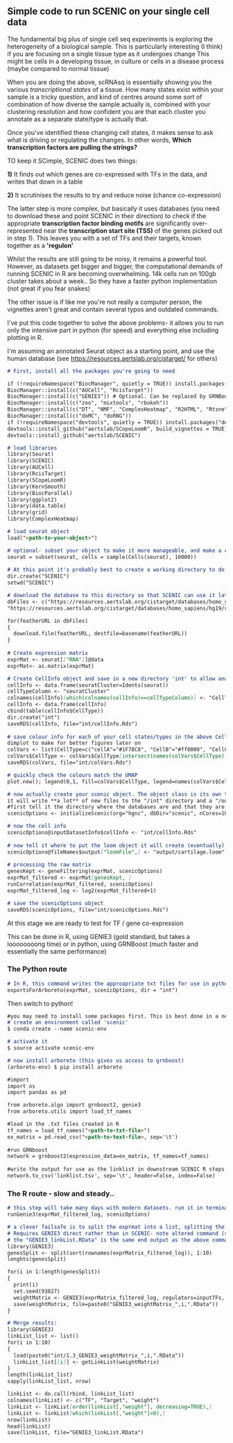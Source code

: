 ## Simple code to run SCENIC on your single cell data

The fundamental big plus of single cell seq experiments is exploring the heterogeneity of a biological sample. 
This is particularly interesting (I think) if you are focusing on a single tissue type as it undergoes change
This might be cells in a developing tissue, in culture or cells in a disease process (maybe compared to normal tissue)

When you are doing the above, scRNAsq is essentially showing you the various _transcriptional states_ of a tissue. 
How many states exist within your sample is a tricky question, and kind of centres around some sort of combination
of how diverse the sample actually is, combined with your clustering resolution and how confident you are that each
cluster you annotate as a separate state/type is actually that. 

Once you've identified these changing cell states, it makes sense to ask what is driving or regulating the changes.
In other words, **Which transcription factors are pulling the strings?**

TO keep it SCimple, SCENIC does two things:

**1)** It finds out which genes are co-expressed with TFs in the data, and writes that down in a table

**2)** It scrutinises the results to try and reduce noise (chance co-expression)

The latter step is more complex, but basically it uses databases (you need to download these and point SCENIC in their direction)
to check if the appropriate **transcription factor binding motifs** are significantly over-represented near the **transcription start site (TSS)**
of the genes picked out in step 1). This leaves you with a set of TFs and their targets, known together as a **'regulon'**

Whilst the results are still going to be noisy, it remains a powerful tool. However, as datasets get bigger and bigger, the computational demands of running
SCENIC in R are becoming overwhelming. 14k cells run on 100gb cluster takes about a week.. So they have a faster python implementation (not great if you fear snakes)

The other issue is if like me you're not really a computer person, the vignettes aren't great and contain several typos and outdated commands.

I've put this code together to solve the above problems- it allows you to run only the intensive part in python (for speed) and everything else including plotting in R.

I'm assuming an annotated Seurat object as a starting point, and use the human database (see https://resources.aertslab.org/cistarget/ for others)

```markdown
# First, install all the packages you're going to need

if (!requireNamespace("BiocManager", quietly = TRUE)) install.packages("BiocManager")
BiocManager::install(c("AUCell", "RcisTarget"))
BiocManager::install(c("GENIE3")) # Optional. Can be replaced by GRNBoost
BiocManager::install(c("zoo", "mixtools", "rbokeh"))
BiocManager::install(c("DT", "NMF", "ComplexHeatmap", "R2HTML", "Rtsne"))
BiocManager::install(c("doMC", "doRNG"))
if (!requireNamespace("devtools", quietly = TRUE)) install.packages("devtools")
devtools::install_github("aertslab/SCopeLoomR", build_vignettes = TRUE)
devtools::install_github("aertslab/SCENIC") 

# load libraries
library(Seurat)
library(SCENIC)
library(AUCell)
library(RcisTarget)
library(SCopeLoomR)
library(KernSmooth)
library(BiocParallel)
library(ggplot2)
library(data.table)
library(grid)
library(ComplexHeatmap)

# load seurat object
load("<path-to-your-object>")

# optional- subset your object to make it more manageable, and make a celltype metadata column from current identities
seurat = subset(seurat, cells = sample(Cells(seurat), 10000))
  
# At this point it's probably best to create a working directory to do all this work in, so do this next
dir.create("SCENIC")
setwd("SCENIC")

# download the database to this directory so that SCENIC can use it later on (they're quite large)
dbFiles <- c("https://resources.aertslab.org/cistarget/databases/homo_sapiens/hg19/refseq_r45/mc9nr/gene_based/hg19-500bp-upstream-7species.mc9nr.feather",
"https://resources.aertslab.org/cistarget/databases/homo_sapiens/hg19/refseq_r45/mc9nr/gene_based/hg19-tss-centered-10kb-7species.mc9nr.feather")

for(featherURL in dbFiles)
{
  download.file(featherURL, destfile=basename(featherURL)) 
}
           
# Create expression matrix
exprMat <- seurat[["RNA"]]@data
exprMat<- as.matrix(exprMat)

# Create CellInfo object and save in a new directory 'int' to allow analysis by celltype later on (messy code to avoid an error later on)
cellInfo <- data.frame(seuratCluster=Idents(seurat))
cellTypeColumn <- "seuratCluster"
colnames(cellInfo)[which(colnames(cellInfo)==cellTypeColumn)] <- "CellType"
cellInfo <- data.frame(cellInfo)
cbind(table(cellInfo$CellType))
dir.create("int")
saveRDS(cellInfo, file="int/cellInfo.Rds")
          
# save colour info for each of your cell states/types in the above CellInfo - use the same colours as your seurat 
dimplot to make for better figures later on
colVars <- list(CellType=c("cellA"="#1F78C8", "CellB"="#ff0000", "CellC"="#33a02c", "CellD"="#6A33C2", "CellF"="#ff7f00", "CellG"="#565656"        
colVars$CellType <- colVars$CellType[intersect(names(colVars$CellType), cellInfo$CellType)]
saveRDS(colVars, file="int/colVars.Rds")

# quickly check the colours match the UMAP
plot.new(); legend(0,1, fill=colVars$CellType, legend=names(colVars$CellType))

# now actually create your scenic object. The object class is its own thing - scenicOptions - and as you perform functions
it will write **a lot** of new files to the "/int" directory and a "/output" directory it will create
#first tell it the directory where the databases are and that they are human                    
scenicOptions <- initializeScenic(org="hgnc", dbDir="scenic", nCores=10, dbs=defaultDbNames[["hgnc"]])

# now the cell info
scenicOptions@inputDatasetInfo$cellInfo <- "int/cellInfo.Rds" 
                                           
# now tell it where to put the loom object it will create (eventually) from the anaylsis, and what to call that loom object
scenicOptions@fileNames$output["loomFile",] <- "output/cartilage.loom"
  
# processing the raw matrix
genesKept <- geneFiltering(exprMat, scenicOptions)
exprMat_filtered <- exprMat[genesKept, ]
runCorrelation(exprMat_filtered, scenicOptions)
exprMat_filtered_log <- log2(exprMat_filtered+1)   

# save the scenicOptions object
saveRDS(scenicOptions, file="int/scenicOptions.Rds")
```

At this stage we are ready to test for TF / gene co-expression

This can be done in R, using GENIE3 (gold standard, but takes a loooooooong time) or in python, using GRNBoost (much faster and essentially the same performance)

### The Python route
```markdown
# In R, this command writes the approapriate txt files for use in python in the 'int' directory from before
exportsForArboreto(exprMat, scenicOptions, dir = "int")
```

Then switch to python!
```markdown
#you may need to install some packages first. This is best done in a new environment, unless you're using a jupyter notebook (recommended for ease)
# create an environment called 'scenic'
$ conda create --name scenic-env

# activate it
$ source activate scenic-env

# now install arboreto (this gives us access to grnboost)
(arboreto-env) $ pip install arboreto

#import
import os
import pandas as pd

from arboreto.algo import grnboost2, genie3
from arboreto.utils import load_tf_names

#load in the .txt files created in R
tf_names = load_tf_names("<path-to-txt-file>")
ex_matrix = pd.read_csv("<path-to-text-file>, sep='\t')
  
#run GRNboost
network = grnboost2(expression_data=ex_matrix, tf_names=tf_names)
  
#write the output for use as the linklist in downstream SCENIC R steps
network.to_csv('linklist.tsv', sep='\t', header=False, index=False)
  ```

### The R route - slow and steady..
```markdown
# this step will take many days with modern datasets. run it in terminal to reduce the risk of crashing adn lsing everything.
runGenie3(exprMat_filtered_log, scenicOptions)

# a clever failsafe is to split the exprmat into a list, splitting the task into small chunks which are saved separately then combined. 
# Requires GENIE3 direct rather than in SCENIC- note altered command (see https://github.com/aertslab/GENIE3/issues/1)
# the "GENIE3_linkList.RData" is the same end output as the above command in SCENIC
library(GENIE3)
genesSplit <- split(sort(rownames(exprMatrix_filtered_log)), 1:10)
lenghts(genesSplit)

for(i in 1:length(genesSplit))
{
  print(i)
  set.seed(93827)
  weightMatrix <- GENIE3(exprMatrix_filtered_log, regulators=inputTFs, nCores=24, targets=genesSplit[[i]])
  save(weightMatrix, file=paste0("GENIE3_weightMatrix_",i,".RData"))
}

# Merge results:
library(GENIE3)
linkList_list <- list()
for(i in 1:10)
{
  load(paste0("int/1.3_GENIE3_weightMatrix_",i,".RData"))
  linkList_list[[i]] <- getLinkList(weightMatrix)
}
length(linkList_list)
sapply(linkList_list, nrow)

linkList <- do.call(rbind, linkList_list)
colnames(linkList) <- c("TF", "Target", "weight")
linkList <- linkList[order(linkList[,"weight"], decreasing=TRUE),]
linkList <- linkList[which(linkList[,"weight"]>0),]
nrow(linkList)
head(linkList)
save(linkList, file="GENIE3_linkList.RData")
